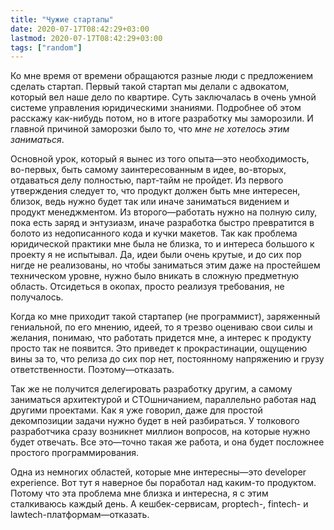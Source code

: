 ```yaml
---
title: "Чужие стартапы"
date: 2020-07-17T08:42:29+03:00
lastmod: 2020-07-17T08:42:29+03:00
tags: ["random"]
---
```


Ко мне время от времени обращаются разные люди с предложением сделать стартап. Первый такой стартап мы делали с адвокатом, который вел наше дело по квартире. Суть заключалась в очень умной системе управления юридическими знаниями. Подробнее об этом расскажу как-нибудь потом, но в итоге разработку мы заморозили. И главной причиной заморозки было то, что _мне не хотелось этим заниматься_.

Основной урок, который я вынес из того опыта—это необходимость, во-первых, быть самому заинтересованным в идее, во-вторых, отдаваться делу полностью, парт-тайм не пройдет. Из первого утверждения следует то, что продукт должен быть мне интересен, близок, ведь нужно будет так или иначе заниматься видением и продукт менеджментом. Из второго—работать нужно на полную силу, пока есть заряд и энтузиазм, иначе разработка быстро превратится в болото из недописанного кода и кучки макетов. Так как проблема юридической практики мне была не близка, то и интереса большого к проекту я не испытывал. Да, идеи были очень крутые, и до сих пор нигде не реализованы, но чтобы заниматься этим даже на простейшем техническом уровне, нужно было вникать в сложную предметную область. Отсидеться в окопах, просто реализуя требования, не получалось.

Когда ко мне приходит такой стартапер (не программист), заряженный гениальной, по его мнению, идеей, то я трезво оцениваю свои силы и желания, понимаю, что работать придется мне, а интерес к продукту просто так не появится. Это приведет к прокрастинации, ощущению вины за то, что релиза до сих пор нет, постоянному напряжению и грузу ответственности. Поэтому—отказать.

Так же не получится делегировать разработку другим, а самому заниматься архитектурой и CTOшничанием, параллельно работая над другими проектами. Как я уже говорил, даже для простой декомпозиции задачи нужно будет в ней разбираться. У толкового разработчика сразу возникнет миллион вопросов, на которые нужно будет отвечать. Все это—точно такая же работа, и она будет посложнее простого программирования.

Одна из немногих областей, которые мне интересны—это developer experience. Вот тут я наверное бы поработал над каким-то продуктом. Потому что эта проблема мне близка и интересна, я с этим сталкиваюсь каждый день. А кешбек-сервисам, proptech-, fintech- и lawtech-платформам—отказать.
